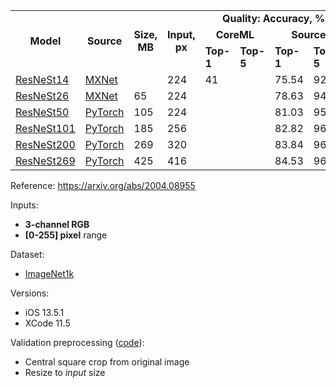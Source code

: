 <table>
  <tbody>
    <tr>
      <td rowspan=3 align="center"><b>Model</b></td>
      <td rowspan=3 align="center"><b>Source</b></td>
      <td rowspan=3 align="center"><b>Size, MB</b></td>
      <td rowspan=3 align="center"><b>Input, px</b></td>
      <td colspan=4 align="center"><b>Quality: Accuracy, %</b></td>
<!--       <td rowspan=11 align="center"></td> -->
      <td colspan=5 align="center"><b>Latency, ms</b></td>
    </tr>
    <tr>
      <td colspan="2" align="center"><b>CoreML</b></td>
      <td colspan="2" align="center"><b>Source</b></td>
      <td colspan="3" align="center"><b>iPhone 11 Pro</b></td>
      <td colspan="2" align="center"><b>iPhone 7</b></td>
    </tr>
    <tr>
      <td><b>Top-1</b></td>
      <td><b>Top-5</b></td>
      <td><b>Top-1</b></td>
      <td><b>Top-5</b></td>
      <td><b>CPU</b></td>
      <td><b>GPU</b></td>
      <td><b>ANE</b></td>
      <td><b>CPU</b></td>
      <td><b>GPU</b></td>
    </tr>
    <tr>
      <td><a href="https://dl.dropboxusercontent.com/s/89s63fm9owz4kjz/resnest14_torch.mlmodel?dl=0">ResNeSt14</a></td>
      <td><a href="https://github.com/dmlc/gluon-cv/blob/04baf39d2441bd23e7809032718d1d99ac5bb256/gluoncv/model_zoo/resnest.py#L348">MXNet</a></td>
      <td></td>
      <td>224</td>
      <td>41</td>
      <td></td>
      <td>75.54</td>
      <td>92.57</td>
      <td></td>
      <td></td>
      <td>-</td>
      <td></td>
      <td></td>
    </tr>
    <tr>
      <td><a href="https://dl.dropboxusercontent.com/s/uk8mzft8grzsx2z/resnest26_torch.mlmodel?dl=0">ResNeSt26</a></td>
      <td><a href="https://github.com/dmlc/gluon-cv/blob/04baf39d2441bd23e7809032718d1d99ac5bb256/gluoncv/model_zoo/resnest.py#L383">MXNet</a></td>
      <td>65</td>
      <td>224</td>
      <td></td>
      <td></td>
      <td>78.63</td>
      <td>94.38</td>
      <td></td>
      <td></td>
      <td>-</td>
      <td></td>
      <td></td>
    </tr>
    <tr>
      <td><a href="https://dl.dropboxusercontent.com/s/8k33evt5b2nhp5o/resnest50_torch.mlmodel?dl=0">ResNeSt50</a></td>
      <td><a href="https://github.com/zhanghang1989/ResNeSt/blob/5fe47e93bd7e098d15bc278d8ab4812b82b49414/resnest/torch/resnest.py#L33">PyTorch</a></td>
      <td>105</td>
      <td>224</td>
      <td></td>
      <td></td>
      <td>81.03</td>
      <td>95.41</td>
      <td></td>
      <td></td>
      <td>-</td>
      <td></td>
      <td></td>
    </tr>
    <tr>
      <td><a href="https://dl.dropboxusercontent.com/s/ysi35jy86mbz51y/resnest101_torch.mlmodel?dl=0">ResNeSt101</a></td>
      <td><a href="https://github.com/zhanghang1989/ResNeSt/blob/5fe47e93bd7e098d15bc278d8ab4812b82b49414/resnest/torch/resnest.py#L43">PyTorch</a></td>
      <td>185</td>
      <td>256</td>
      <td></td>
      <td></td>
      <td>82.82</td>
      <td>96.32</td>
      <td></td>
      <td></td>
      <td>-</td>
      <td></td>
      <td></td>
    </tr>
    <tr>
      <td><a href="https://dl.dropboxusercontent.com/s/ceqvmmrgql43bq0/resnest200_torch.mlmodel?dl=0">ResNeSt200</a></td>
      <td><a href="https://github.com/zhanghang1989/ResNeSt/blob/5fe47e93bd7e098d15bc278d8ab4812b82b49414/resnest/torch/resnest.py#L53">PyTorch</a></td>
      <td>269</td>
      <td>320</td>
      <td></td>
      <td></td>
      <td>83.84</td>
      <td>96.85</td>
      <td></td>
      <td></td>
      <td>-</td>
      <td></td>
      <td></td>
    </tr>
    <tr>
      <td><a href="https://dl.dropboxusercontent.com/s/pwwxz0t1pup8sc1/resnest269_torch.mlmodel?dl=0">ResNeSt269</a></td>
      <td><a href="https://github.com/zhanghang1989/ResNeSt/blob/5fe47e93bd7e098d15bc278d8ab4812b82b49414/resnest/torch/resnest.py#L63">PyTorch</a></td>
      <td>425</td>
      <td>416</td>
      <td></td>
      <td></td>
      <td>84.53</td>
      <td>96.98</td>
      <td></td>
      <td></td>
      <td>-</td>
      <td></td>
      <td></td>
    </tr>
  </tbody>
</table>

Reference: https://arxiv.org/abs/2004.08955

Inputs:
* **3-channel RGB**
* **[0-255] pixel** range

Dataset:
* [ImageNet1k](http://www.image-net.org/challenges/LSVRC/)

Versions:
* iOS 13.5.1
* XCode 11.5

Validation preprocessing ([code](https://github.com/zhanghang1989/ResNeSt/blob/5fe47e93bd7e098d15bc278d8ab4812b82b49414/scripts/torch/verify.py#L127)):
* Central square crop from original image
* Resize to *input* size
